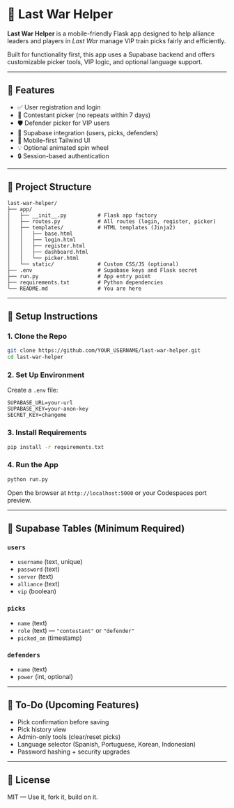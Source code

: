 
# 🚂 Last War Helper

**Last War Helper** is a mobile-friendly Flask app designed to help alliance leaders and players in *Last War* manage VIP train picks fairly and efficiently.

Built for functionality first, this app uses a Supabase backend and offers customizable picker tools, VIP logic, and optional language support.

---

## 🌟 Features

- ✅ User registration and login
- 🚂 Contestant picker (no repeats within 7 days)
- 🛡️ Defender picker for VIP users
- 📜 Supabase integration (users, picks, defenders)
- 📱 Mobile-first Tailwind UI
- 💡 Optional animated spin wheel
- 🔒 Session-based authentication

---

## 📁 Project Structure

```
last-war-helper/
├── app/
│   ├── __init__.py          # Flask app factory
│   ├── routes.py            # All routes (login, register, picker)
│   ├── templates/           # HTML templates (Jinja2)
│   │   ├── base.html
│   │   ├── login.html
│   │   ├── register.html
│   │   ├── dashboard.html
│   │   └── picker.html
│   └── static/              # Custom CSS/JS (optional)
├── .env                     # Supabase keys and Flask secret
├── run.py                   # App entry point
├── requirements.txt         # Python dependencies
└── README.md                # You are here
```

---

## 🔧 Setup Instructions

### 1. Clone the Repo
```bash
git clone https://github.com/YOUR_USERNAME/last-war-helper.git
cd last-war-helper
```

### 2. Set Up Environment
Create a `.env` file:
```
SUPABASE_URL=your-url
SUPABASE_KEY=your-anon-key
SECRET_KEY=changeme
```

### 3. Install Requirements
```bash
pip install -r requirements.txt
```

### 4. Run the App
```bash
python run.py
```

Open the browser at `http://localhost:5000` or your Codespaces port preview.

---

## 🧪 Supabase Tables (Minimum Required)

### `users`
- `username` (text, unique)
- `password` (text)
- `server` (text)
- `alliance` (text)
- `vip` (boolean)

### `picks`
- `name` (text)
- `role` (text) — `"contestant"` or `"defender"`
- `picked_on` (timestamp)

### `defenders`
- `name` (text)
- `power` (int, optional)

---

## 📌 To-Do (Upcoming Features)

- Pick confirmation before saving
- Pick history view
- Admin-only tools (clear/reset picks)
- Language selector (Spanish, Portuguese, Korean, Indonesian)
- Password hashing + security upgrades

---

## 📃 License

MIT — Use it, fork it, build on it.
